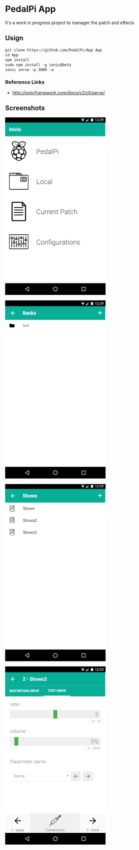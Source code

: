 # PedalPi App

It's a work in progress project to manager the patch and effects

## Usign

```
git clone https://github.com/PedalPi/App App
cd App
npm install
sudo npm install -g ionic@beta
ionic serve -p 3000 -a
```


### Reference Links

 * http://ionicframework.com/docs/v2/cli/serve/

## Screenshots

![Home page](www/img/pages/Home.png)

![Banks page](www/img/pages/Banks.png)

![Patches page](www/img/pages/Patches.png)

![Patch page](www/img/pages/Patch.png)
